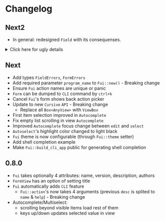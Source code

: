 # Changelog

## Next2

* In general: redesigned `Field` with its consequenses.

<details><summary>Click here for ugly details</summary>

* `Form` changes:
    * Remove
        * `pub fn clap_arg_matches2value(&self, arg_matches: &ArgMatches) -> Value`
            * `Fui` itself handles this feature
        * `fn show_errors(&mut self, form_errors: &FormErrors)`
            * now each Field sets it implicity during validation
    * Add:
        * `FormData` type
        * `pub fn for_each` which calls function on each field.
        * `pub fn for_each_mut` which calls function on each field (mutable variant).
* `FormField` changes:
    * `FormField` must also implements `Cursive::View`
    * Remove:
        * `fn build_widget(&self) -> Box<AnyView>;`
        * `fn get_widget_manager(&self) -> &WidgetManager;`
        * `fn clap_arg(&self) -> Arg;`
        * `fn clap_args2str(&self, args: &ArgMatches) -> String;`
    * Replace:
        * `fn validate(&self, data: &str) -> Result<Value, String>;`
        * with:
        * `fn validate(&mut self) -> Result<Value, FieldErrors>;`
    * Add:
        * `fn get_value(&self) -> Value;`
        * `fn set_value(&mut self, value: &Value);`
* `Field` changes:
    * Remove `label_with_help_layout` (`Field` itself handles that)
    * Replace:
        * `pub struct Field<W: WidgetManager, T>`
        * with
        * `pub struct Field` (value is stored as `serde_json::Value`)
    * Replace
        * `pub fn new<IS: Into<String>>(label: IS, widget_manager: W, initial: T) -> Self`
        * with
        * `pub fn new<VM: WidgetManager + 'static, IS: Into<String>>(label: IS, mut widget_manager: VM) -> Field`
    * Replace
        * `pub fn initial(self, value: T) -> Self`
        * with
        * `pub fn initial<IS: Into<Value>>(self, initial: IS) -> Self`
    * Replace
        * `pub fn help<IS: Into<String>>(self, msg: IS) -> Self`
        * with
        * `pub fn help(self, msg: &str) -> Self`
    * Add:
        * `pub fn set_help(&mut self, msg: &str)`
        * `pub fn set_error(&mut self, msg: &str)`
        * `FieldErrors` type
    * Implement `FormField` for `Field`
    * Implement `ViewWrapper` for `Field`
    * `Checkbox` changes:
        * Replace:
            * `pub fn new<IS: Into<String>>(label: IS) -> Field<CheckboxManager, bool>`
            * with
            * `pub fn new<IS: Into<String>>(label: IS) -> Field`
    * `Text` changes:
        * Replace:
            * `pub fn new<IS: Into<String>>(label: IS) -> Field<TextManager, String>`
            * with
            * `pub fn new<IS: Into<String>>(label: IS) -> Field`
    * `Autocomplete` changes:
        * Replace:
            * `pub fn new<IS: Into<String>, F: Feeder>(label: IS, feeder: F) -> Field<AutocompleteManager, String>`
            * with
            * `pub fn new<IS: Into<String>, F: Feeder>(label: IS, feeder: F) -> Field`
    * `Multiselect` changes:
        * Replace:
            * `pub fn new<IS: Into<String>, F: Feeder>(label: IS, feeder: F) -> Field<MultiselectManager, Vec<String>>`
            * with
            * `pub fn new<IS: Into<String>, F: Feeder>(label: IS, feeder: F) -> Field`
* `WidgetManager` changes:
    * Remove:
        * `fn set_error(&self, view: &mut AnyView, error: &str);`
        * `fn build_widget(&self, label: &str, help: &str, initial: &str) -> Box<AnyView>;`
    * Replace:
        * `fn build_value_view(&self, value: &str) -> Box<AnyView>;`
        * with
        * `fn take_view(&mut self) -> ViewBox;`
    * Replace:
        * `fn get_value(&self, view: &AnyView) -> String;`
        * with
        * `fn get_value(&self, view_box: &views::ViewBox) -> Value;`
    * Add:
        * `fn set_value(&self, view_box: &mut ViewBox, value: &Value);`
* `Views` changes:
    * Add `set_value` to `Autocomplete`

</details>


## Next

* Add types `FieldErrors`, `FormErrors`
* Add required parameter `program_name` to `Fui::new()` - Breaking change
* Ensure `Fui` action names are unique or panic
* `Form` can be dumped to `CLI` command by `ctrl+k`
* Cancel `Fui`'s form shows back action picker
* Update to new `Cursive` `API` - Breaking change
    * Replace all `Box<AnyView>` with `ViewBox`
* First item selection improved in `Autocomplete`
* Fix empty list scrolling in view `Autocomplete`
* Improved `Autocomplete` focus change between `edit` and `select`
* `Autoselect`'s highlight color changed to light black
* `Fui` theme is now configurable (through `Fui::theme` setter)
* Add shell completion example
* Make `Fui::build_cli_app` public for generating shell completion


## 0.8.0

* `Fui` takes optionally 4 attributes: name, version, description, authors
* `FormView` has an option of setting title
* `Fui` automatically adds `CLI` feature
    * `Fui::action`'s now takes 4 arguments (previous `desc` is splited to `name` & `help`) - Breaking change
* Autocomplete/Multiselect:
    * scrolling beyond visible items load rest of them
    * keys up/down updates selected value in view
